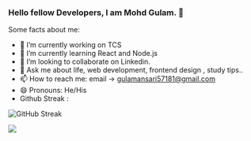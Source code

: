 ### Hello fellow Developers, I am Mohd Gulam. 👋



Some facts about me:

- 🔭 I’m currently working on TCS
- 🌱 I’m currently learning React and Node.js
- 👯 I’m looking to collaborate on Linkedin.
- 💬 Ask me about life, web development, frontend design , study tips..
- 📫 How to reach me: email -> gulamansari57181@gmail.com
- 😄 Pronouns: He/His
- Github Streak :



![GitHub Streak](https://github-readme-streak-stats.herokuapp.com/?user=gulamansari57181&theme=dark)

![](https://leetcard.jacoblin.cool/gulam_57181?border=0&radius=20)










